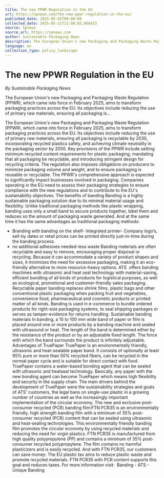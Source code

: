 ```yaml
---
title: The new PPWR Regulation in the EU
url: https://spnews.com/the-new-ppwr-regulation-in-the-eu/
published_date: 2025-05-02T00:00:00
collected_date: 2025-05-31T11:08:03.868423
source: Spnews
source_url: https://spnews.com
author: Sustainable Packaging News
description: The European Union's new Packaging and Packaging Waste Regulation (PPWR), which came into force in February 2025, aims to transform packaging practices across the EU. Its objectives include reducing the use of primary raw materials, ensuring all packaging is...
language: en
collection_type: policy_landscape
---
```


# The new PPWR Regulation in the EU

*By Sustainable Packaging News*

The European Union's new Packaging and Packaging Waste Regulation (PPWR), which came into force in February 2025, aims to transform packaging practices across the EU. Its objectives include reducing the use of primary raw materials, ensuring all packaging is...

The European Union's new Packaging and Packaging Waste Regulation (PPWR), which came into force in February 2025, aims to transform packaging practices across the EU. Its objectives include reducing the use of primary raw materials, ensuring all packaging is recyclable by 2030, incorporating recycled plastics safely, and achieving climate neutrality in the packaging sector by 2050. &#13;
&#13;
 Key provisions of the PPWR include setting minimum recycled content requirements for plastic packaging, mandating that all packaging be recyclable, and introducing stringent design for recycling criteria. The regulation also imposes obligations on producers to minimize packaging volume and weight, and to ensure packaging is reusable or recyclable. &#13;
&#13;
 The PPWR's comprehensive approach is expected to significantly impact businesses involved in packaging. Companies operating in the EU need to assess their packaging strategies to ensure compliance with the new regulations and to contribute to the EU's sustainability objectives. &#13;
&#13;
 The benefits of banding &#13;
&#13;
 Banding is a highly sustainable packaging solution due to its minimal material usage and flexibility. Unlike traditional packaging methods like plastic wrapping, banding uses only a small band to secure products together, label them and reduces so the amount of packaging waste generated. And at the same time it has the same advantages as traditional packaging methods: &#13;
&#13;
 - Branding with banding on the shelf- Integrated printer- Company logo’s, sell-by dates or retail prices can be printed directly just-in-time during the banding process. &#13;
&#13;
 - no additional adhesives needed-less waste &#13;
&#13;
 Banding materials are often recyclable and easy to remove, encouraging proper disposal or recycling. Because it can accommodate a variety of product shapes and sizes, it minimizes the need for excessive packaging, making it an eco-friendly alternative to more resource-heavy options. &#13;
&#13;
 ATS  offers banding machines with ultrasonic and heat seal technology with material-saving, efficient bundling of all kinds of products for logistical purposes, as well as ecological, promotional and customer-friendly sales packaging. Recyclable paper banding replaces shrink films, plastic bags and other conventional plastic packaging when packing fruit and vegetables, convenience food, pharmaceutical and cosmetic products or printed matter of all kinds. Banding is used in e-commerce to bundle ordered products for right-size packaging systems, to seal shipping packages or serves as tamper-evidence for returns handling. Sustainable banding materials In banding, a 15 to 100 mm wide band of paper or film is placed around one or more products by a banding machine and sealed with ultrasound or heat. The length of the band is determined either by the resistance of the product or by an adjustable fixed length. The force with which the band surrounds the product is infinitely adjustable. &#13;
&#13;
 Advantages of TruePaper &#13;
&#13;
 TruePaper is an environmentally friendly, ultrasonic and heat-sealable paper band. It consists of optionally at least 95% pure or more than 50% recycled fibers, can be recycled in the normal paper cycle and is suitable for direct contact with food. TruePaper contains a water-based bonding agent that can be sealed with ultrasonic and heatseal technology. Basically, any paper with the new bonding agent can become TruePaper which means high flexibility and security in the supply chain. &#13;
&#13;
 The main drivers behind the development of TruePaper were the sustainability strategies and goals of ATS’ customers, the legal bans on single-use plastic in a growing number of countries as well as the increasingly important implementation of the circular economy. &#13;
&#13;
 The new and exclusive post-consumer recycled (PCR) banding film:FTN PCR35 is an environmentally friendly, high strength banding film with a minimum of 35% post-consumer recycled (PCR) content that can be sealed using ultrasonic and heat-sealing technologies. &#13;
&#13;
 This environmentally friendly banding film promotes the circular economy by using recycled materials and reducing the need for virgin plastics. FTN PCR35 is manufactured from high quality polypropylene (PP) and contains a minimum of 35% post-consumer recycled polypropylene. The film contains no harmful plasticizers and is easily recycled. And with FTN PCR35, our customers can save money: The EU plastic tax aims to reduce plastic waste and promote recycled materials. FTN PCR35 with PCR content supports this goal and reduces taxes. &#13;
&#13;
 For more information visit:  Banding - ATS - Unique Banding   &#13;
